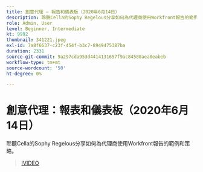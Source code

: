 ```yaml
---
title: 創意代理 — 報告和儀表板（2020年6月14日）
description: 聆聽Cella的Sophy Regelous分享如何為代理商使用Workfront報告的範例和策略。
role: Admin, User
level: Beginner, Intermediate
kt: 9992
thumbnail: 341221.jpeg
exl-id: 7a8f6637-c23f-454f-b3c7-8949475387ba
duration: 2331
source-git-commit: 9a297cda953d4414131657f9ac84580aea0eabeb
workflow-type: tm+mt
source-wordcount: '50'
ht-degree: 0%

---
```


# 創意代理：報表和儀表板（2020年6月14日）

聆聽Cella的Sophy Regelous分享如何為代理商使用Workfront報告的範例和策略。

>[!VIDEO](https://video.tv.adobe.com/v/341221/?quality=12&learn=on)
